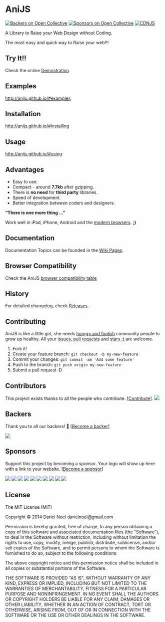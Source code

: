 # AniJS
[![Backers on Open Collective](https://opencollective.com/anijs/backers/badge.svg)](#backers) [![Sponsors on Open Collective](https://opencollective.com/anijs/sponsors/badge.svg)](#sponsors) [![CDNJS](https://img.shields.io/cdnjs/v/AniJS.svg)](https://cdnjs.com/libraries/AniJS)

A Library to Raise your Web Design without Coding.

The most easy and quick way to Raise your web!!!


## Try It!!

Check the online [Demostration](http://anijs.github.io/).

## Examples

http://anijs.github.io/#examples


## Installation
 
http://anijs.github.io/#installing

 
## Usage
 
http://anijs.github.io/#using

## Advantages

- Easy to use.
- Compact - around **7.7kb** after gzipping.
- There is **no need** for **third party** libraries.
- Speed of development.
- Better integration between coders and designers.

**“There is one more thing ...”**

Work well in iPad, iPhone, Android and the [modern browsers](http://browsehappy.com/). **;)**


## Documentation

Documentation Topics can be founded in the [Wiki Pages](https://github.com/anijs/anijs/wiki).

## Browser Compatibility
Check the AniJS [browser compatibility table](https://github.com/anijs/anijs/wiki/Browser-Compatibility)

## History
 
For detailed changelog, check [Releases](https://github.com/anijs/anijs/releases).


## Contributing
AniJS is like a little girl, she needs [hungry and foolish](http://www.youtube.com/watch?v=7CeNIDWtlo0#t=774) community people to grow up healthy. All your [issues](https://github.com/anijs/anijs/issues), [pull requests](https://github.com/anijs/anijs/pulls) and [stars ;) ](https://github.com/anijs/anijs) are welcome.
 
1. Fork it!
2. Create your feature branch: `git checkout -b my-new-feature`
3. Commit your changes: `git commit -am 'Add some feature'`
4. Push to the branch: `git push origin my-new-feature`
5. Submit a pull request :D


## Contributors

This project exists thanks to all the people who contribute. [[Contribute](CONTRIBUTING.md)].
<a href="https://github.com/undefined/undefinedgraphs/contributors"><img src="https://opencollective.com/anijs/contributors.svg?width=890&button=false" /></a>


## Backers

Thank you to all our backers! 🙏 [[Become a backer](https://opencollective.com/anijs#backer)]

<a href="https://opencollective.com/anijs#backers" target="_blank"><img src="https://opencollective.com/anijs/backers.svg?width=890"></a>


## Sponsors

Support this project by becoming a sponsor. Your logo will show up here with a link to your website. [[Become a sponsor](https://opencollective.com/anijs#sponsor)]

<a href="https://opencollective.com/anijs/sponsor/0/website" target="_blank"><img src="https://opencollective.com/anijs/sponsor/0/avatar.svg"></a>
<a href="https://opencollective.com/anijs/sponsor/1/website" target="_blank"><img src="https://opencollective.com/anijs/sponsor/1/avatar.svg"></a>
<a href="https://opencollective.com/anijs/sponsor/2/website" target="_blank"><img src="https://opencollective.com/anijs/sponsor/2/avatar.svg"></a>
<a href="https://opencollective.com/anijs/sponsor/3/website" target="_blank"><img src="https://opencollective.com/anijs/sponsor/3/avatar.svg"></a>
<a href="https://opencollective.com/anijs/sponsor/4/website" target="_blank"><img src="https://opencollective.com/anijs/sponsor/4/avatar.svg"></a>
<a href="https://opencollective.com/anijs/sponsor/5/website" target="_blank"><img src="https://opencollective.com/anijs/sponsor/5/avatar.svg"></a>
<a href="https://opencollective.com/anijs/sponsor/6/website" target="_blank"><img src="https://opencollective.com/anijs/sponsor/6/avatar.svg"></a>
<a href="https://opencollective.com/anijs/sponsor/7/website" target="_blank"><img src="https://opencollective.com/anijs/sponsor/7/avatar.svg"></a>
<a href="https://opencollective.com/anijs/sponsor/8/website" target="_blank"><img src="https://opencollective.com/anijs/sponsor/8/avatar.svg"></a>
<a href="https://opencollective.com/anijs/sponsor/9/website" target="_blank"><img src="https://opencollective.com/anijs/sponsor/9/avatar.svg"></a>



## License
 
The MIT License (MIT)

Copyright © 2014 Dariel Noel <darielnoel@gmail.com>

Permission is hereby granted, free of charge, to any person obtaining a copy of this software and associated documentation files (the "Software"), to deal in the Software without restriction, including without limitation the rights to use, copy, modify, merge, publish, distribute, sublicense, and/or sell copies of the Software, and to permit persons to whom the Software is furnished to do so, subject to the following conditions:

The above copyright notice and this permission notice shall be included in all copies or substantial portions of the Software.

THE SOFTWARE IS PROVIDED "AS IS", WITHOUT WARRANTY OF ANY KIND, EXPRESS OR IMPLIED, INCLUDING BUT NOT LIMITED TO THE WARRANTIES OF MERCHANTABILITY, FITNESS FOR A PARTICULAR PURPOSE AND NONINFRINGEMENT. IN NO EVENT SHALL THE AUTHORS OR COPYRIGHT HOLDERS BE LIABLE FOR ANY CLAIM, DAMAGES OR OTHER LIABILITY, WHETHER IN AN ACTION OF CONTRACT, TORT OR OTHERWISE, ARISING FROM, OUT OF OR IN CONNECTION WITH THE SOFTWARE OR THE USE OR OTHER DEALINGS IN THE SOFTWARE.

